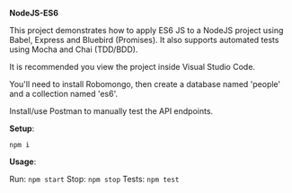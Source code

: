 **NodeJS-ES6**

This project demonstrates how to apply ES6 JS to a NodeJS project using Babel, Express and Bluebird (Promises). It also supports automated tests using Mocha and Chai (TDD/BDD).

It is recommended you view the project inside Visual Studio Code.

You'll need to install Robomongo, then create a database named 'people' and a collection named 'es6'.

Install/use Postman to manually test the API endpoints.

****Setup****:

`npm i`

****Usage****:

Run: `npm start`
Stop: `npm stop`
Tests: `npm test`
